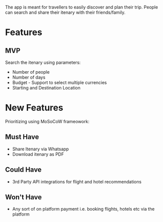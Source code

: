 The app is meant for travellers to easily discover and plan their trip. People can search and share their itenary with their friends/family.

# Features

## MVP
Search the itenary using parameters:
- Number of people
- Number of days
- Budget - Support to select multiple currencies
- Starting and Destination Location

# New Features

Prioritizing using MoSoCoW frameowork:

## Must Have
- Share Itenary via Whatsapp
- Download itenary as PDF

## Could Have
- 3rd Party API integrations for flight and hotel recommendations

## Won't Have
- Any sort of on platform payment i.e. booking flights, hotels etc via the platform
